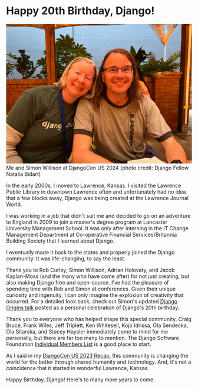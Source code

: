 # Happy 20th Birthday, Django!

![](me-and-simon.jpg)
Me and Simon Willison at DjangoCon US 2024 (photo credit: Django Fellow Natalia Bidart)

In the early 2000s, I moved to Lawrence, Kansas. I visited the Lawrence Public Library in downtown Lawrence often and unfortunately had no idea that a few blocks away, Django was being created at the Lawrence Journal World. 

I was working in a job that didn't suit me and decided to go on an adventure to England in 2009 to join a master's degree program at Lancaster University Management School. It was only after interning in the IT Change Management Department at Co-operative Financial Services/Britannia Building Society that I learned about Django. 

I eventually made it back to the states and properly joined the Django community. It was life-changing, to say the least.  

Thank you to Rob Curley, Simon Willison, Adrian Holovaty, and Jacob Kaplan-Moss (and the many who have come after) for not just creating, but also making Django free and open-source. I've had the pleasure of spending time with Rob and Simon at conferences. Given their unique curiosity and ingenuity, I can only imagine the explosion of creativity that occurred. For a detailed look back, check out Simon's updated [Django Origins talk](https://simonwillison.net/2025/Jul/13/django-birthday/) posted as a personal celebration of Django's 20th birthday.

Thank you to everyone who has helped shape this special community. Craig Bruce, Frank Wiles, Jeff Triplett, Ken Whitesell, Kojo Idrissa, Ola Sendecka, Ola Sitarska, and Stacey Haysler immediately come to mind for me personally, but there are far too many to mention. The Django Software Foundation [Individual Members List](https://www.djangoproject.com/foundation/individual-members/) is a good place to start. 

As I said in my [DjangoCon US 2023 Recap](https://katherinemichel.github.io/portfolio/djangocon-us-2023-recap.html), this community is changing the world for the better through shared humanity and technology. And, it's not a coincidence that it started in wonderful Lawrence, Kansas.

Happy Birthday, Django! Here's to many more years to come. 
